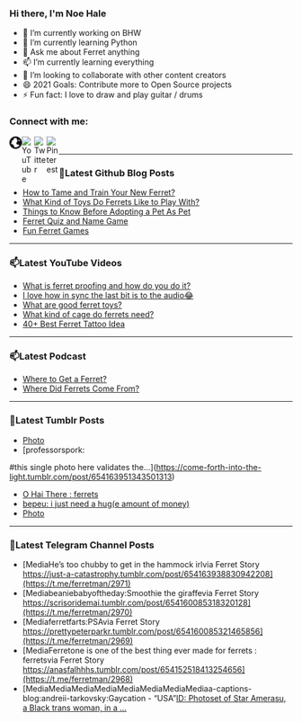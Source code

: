 ### Hi there, I'm Noe Hale

- 🔭 I’m currently working on BHW
- 🌱 I’m currently learning Python
- 💬 Ask me about Ferret anything
- 📫 I’m currently learning everything
- 🔭 I’m looking to collaborate with other content creators
- 😄 2021 Goals: Contribute more to Open Source projects
- ⚡ Fun fact: I love to draw and play guitar / drums

### Connect with me:

[<img align="left" alt="ferretvoice.com" width="22px" src="https://raw.githubusercontent.com/iconic/open-iconic/master/svg/globe.svg" />](https://ferretvoice.com)
[<img align="left" alt="YouTube" width="22px" src="https://cdn.jsdelivr.net/npm/simple-icons@v3/icons/youtube.svg" />](https://www.youtube.com/channel/UCk665XTfaMLVwFVWUmgnDiw)
[<img align="left" alt="Twitter" width="22px" src="https://cdn.jsdelivr.net/npm/simple-icons@v3/icons/twitter.svg" />](https://twitter.com/voiceferret)
[<img align="left" alt="Pinterest" width="22px" src="https://cdn.jsdelivr.net/npm/simple-icons@v3/icons/pinterest.svg" />](https://www.pinterest.com/voiceferret/)

<br />

---
### 🔭Latest Github Blog Posts
<!-- GITHUB:START -->
- [How to Tame and Train Your New Ferret?](http://noehale.github.io/how-to-tame-and-train-your-new-ferret/)
- [What Kind of Toys Do Ferrets Like to Play With?](http://noehale.github.io/what-kind-of-toys-do-ferrets-like-to-play-with/)
- [Things to Know Before Adopting a Pet As Pet](http://noehale.github.io/things-to-know-before-adopting-a-pet-as-pet/)
- [Ferret Quiz and Name Game](http://noehale.github.io/ferret-quiz/)
- [Fun Ferret Games](http://noehale.github.io/fun-ferret-games/)
<!-- GITHUB:END -->
---
### 📫Latest YouTube Videos

<!-- YOUTUBE:START -->
- [What is ferret proofing and how do you do it?](https://www.youtube.com/watch?v=81Syh_DJBQQ)
- [I love how in sync the last bit is to the audio😂](https://www.youtube.com/watch?v=WHBeGHwSlGY)
- [What are good ferret toys?](https://www.youtube.com/watch?v=tPxRilBzc0s)
- [What kind of cage do ferrets need?](https://www.youtube.com/watch?v=xzz6hC3sR5A)
- [40+ Best Ferret Tattoo Idea](https://www.youtube.com/watch?v=KIKqduR6Xcs)
<!-- YOUTUBE:END -->

---
### 📫Latest Podcast

<!-- PODCAST:START -->
- [Where to Get a Ferret?](https://anchor.fm/ferretvoice/episodes/Where-to-Get-a-Ferret-erurfu)
- [Where Did Ferrets Come From?](https://anchor.fm/ferretvoice/episodes/Where-Did-Ferrets-Come-From-eruq8g)
<!-- PODCAST:END -->
---
### 📝Latest Tumblr Posts

<!-- TUMBLR:START -->
- [Photo](https://come-forth-into-the-light.tumblr.com/post/654186551060955136)
- [professorspork:


#this single photo here validates the...](https://come-forth-into-the-light.tumblr.com/post/654163951343501313)
- [O Hai There : ferrets](https://come-forth-into-the-light.tumblr.com/post/654141194821042176)
- [bepeu:
i just need a hug(e amount of money)
](https://come-forth-into-the-light.tumblr.com/post/654095885668597760)
- [Photo](https://come-forth-into-the-light.tumblr.com/post/654073283712630784)
<!-- TUMBLR:END -->
---
### 📝Latest Telegram Channel Posts

<!-- TELEGRAM:START -->
- [MediaHe’s too chubby to get in the hammock irlvia Ferret Story https://just-a-catastrophy.tumblr.com/post/654163938830942208](https://t.me/ferretman/2971)
- [Mediabeaniebabyoftheday:Smoothie the giraffevia Ferret Story https://scrisoridemai.tumblr.com/post/654160085318320128](https://t.me/ferretman/2970)
- [Mediaferretfarts:PSAvia Ferret Story https://prettypeterparkr.tumblr.com/post/654160085321465856](https://t.me/ferretman/2969)
- [MediaFerretone is one of the best thing ever made for ferrets : ferretsvia Ferret Story https://anasfalhhhs.tumblr.com/post/654152518413254656](https://t.me/ferretman/2968)
- [MediaMediaMediaMediaMediaMediaMediaMediaa-captions-blog:andreii-tarkovsky:Gaycation - “USA”[ID: Photoset of Star Amerasu, a Black trans woman, in a ...](https://t.me/ferretman/2967)
<!-- TELEGRAM:END -->
